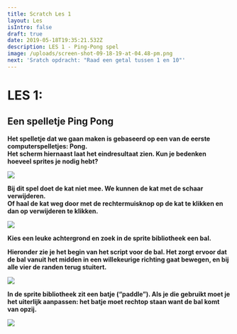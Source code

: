 ```yaml
---
title: Scratch Les 1
layout: Les
isIntro: false
draft: true
date: 2019-05-18T19:35:21.532Z
description: LES 1 - Ping-Pong spel
image: /uploads/screen-shot-09-18-19-at-04.48-pm.png
next: 'Sratch opdracht: "Raad een getal tussen 1 en 10"'
---
```

# **LES 1:**

## **Een spelletje Ping Pong**

**Het spelletje dat we gaan maken is gebaseerd op een van de eerste computerspelletjes: Pong.** \
**Het scherm hiernaast laat het eindresultaat zien. Kun je bedenken hoeveel sprites je nodig hebt?**  

![](/uploads/screen-shot-09-18-19-at-04.48-pm.png)

**Bij dit spel doet de kat niet mee. We kunnen de kat met de schaar verwijderen.** \
**Of haal de kat weg door met de rechtermuisknop op de kat te klikken en dan op verwijderen te klikken.**

![](/uploads/screen-shot-09-18-19-at-04.39-pm.png)

**Kies een leuke achtergrond en zoek in de sprite bibliotheek een bal.** 

**Hieronder zie je het begin van het script voor de bal. Het zorgt ervoor dat de bal vanuit het midden in een willekeurige richting gaat bewegen, en bij alle vier de randen terug stuitert.** 

![](/uploads/bal-codes.png)

**In de sprite bibliotheek zit een batje (“paddle”). Als je die gebruikt moet je het uiterlijk aanpassen: het batje moet rechtop staan want de bal komt van opzij.** 

![](/uploads/badje.jpg)
